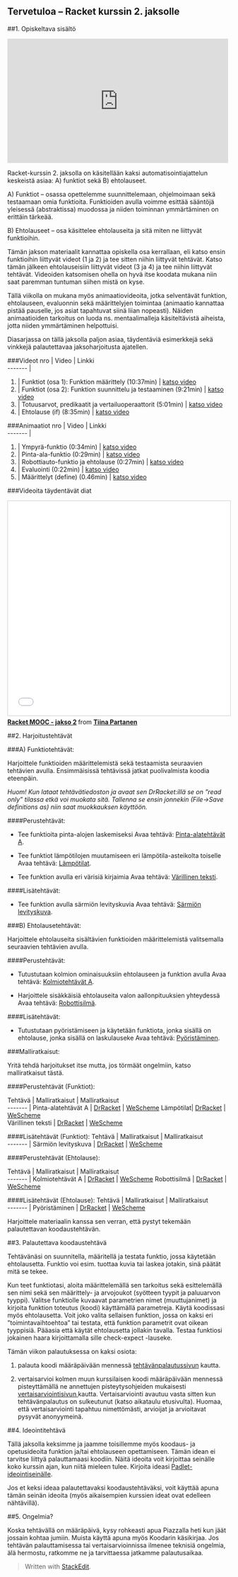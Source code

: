 
Tervetuloa – Racket kurssin 2. jaksolle
------------------------------------------------------
##1. Opiskeltava sisältö

<iframe width="500" height="281" src="https://www.youtube.com/embed/ssB-96vXVBI" frameborder="0" allowfullscreen></iframe>

Racket-kurssin 2. jaksolla on käsitellään kaksi automatisointiajattelun keskeistä asiaa: A) funktiot sekä B) ehtolauseet.

A) Funktiot – osassa opettelemme suunnittelemaan, ohjelmoimaan sekä testaamaan omia funktioita. Funktioiden avulla voimme  esittää sääntöjä yleisessä (abstraktissa) muodossa ja niiden toiminnan ymmärtäminen on erittäin tärkeää.

B) Ehtolauseet – osa käsittelee ehtolauseita ja sitä miten ne liittyvät funktioihin.

Tämän jakson materiaalit kannattaa opiskella osa kerrallaan, eli katso ensin funktioihin liittyvät videot (1 ja 2) ja tee sitten niihin liittyvät tehtävät. Katso tämän jälkeen ehtolauseisiin liittyvät videot (3 ja 4) ja tee niihin liittyvät tehtävät. Videoiden katsomisen ohella on hyvä itse koodata mukana niin saat paremman tuntuman siihen mistä on kyse.

Tällä viikolla on mukana myös animaatiovideoita, jotka selventävät funktion, ehtolauseen, evaluonnin sekä määrittelyjen toimintaa (animaatio kannattaa pistää pauselle, jos asiat tapahtuvat siinä liian nopeasti). Näiden animaatioiden tarkoitus on luoda ns. mentaalimalleja käsiteltävistä aiheista, jotta niiden ymmärtäminen helpottuisi.

Diasarjassa on tällä jaksolla paljon asiaa, täydentäviä esimerkkejä sekä vinkkejä palautettavaa jaksoharjoitusta ajatellen.

###Videot 
nro  | Video  |    Linkki                                   
-------                                              |
1.  | Funktiot (osa 1): Funktion määrittely (10:37min) |  <a href="https://youtu.be/9zAuinXk63Y" target="_blank">katso video</a>  
2.  | Funktiot (osa 2): Funktion suunnittelu ja testaaminen (9:21min)  |	<a href="https://youtu.be/5EQYQ94S-UI" target="_blank">katso video</a>
3.  | Totuusarvot, predikaatit ja vertailuoperaattorit (5:01min)  |	<a href="https://youtu.be/_SQ0DSQ0Vp8" target="_blank">katso video</a>
4.  | Ehtolause (if) (8:35min)   | <a href="https://youtu.be/g0lYnpwsc7o" target="_blank">katso video</a>
 
###Animaatiot 
nro  | Video  |    Linkki                                   
-------                                              |
1.  | Ympyrä-funktio (0:34min) |  <a href="https://youtu.be/p6KMl79rMb0" target="_blank">katso video</a>  
2.  | Pinta-ala-funktio (0:29min)  |	<a href="https://youtu.be/IK-I4dg6Gns" target="_blank">katso video</a>
3.  | Robottiauto-funktio ja ehtolause (0:27min)  |	<a href="https://youtu.be/ULGqPDqWC58" target="_blank">katso video</a>
4.  | Evaluointi (0:22min)   | <a href="https://youtu.be/_laT_CGR6M4" target="_blank">katso video</a>
5.  | Määrittelyt (define) (0.46min)   | <a href="https://youtu.be/VUNyOmKx-hw" target="_blank">katso video</a>

###Videoita täydentävät diat

<iframe src="//www.slideshare.net/slideshow/embed_code/key/sEibk6CwKk9Pk9" width="595" height="485" frameborder="0" marginwidth="0" marginheight="0" scrolling="no" style="border:1px solid #CCC; border-width:1px; margin-bottom:5px; max-width: 100%;" allowfullscreen> </iframe> <div style="margin-bottom:5px"> <strong> <a href="//www.slideshare.net/TiinaPartanen/racket-mooc-jakso-2" title="Racket MOOC - jakso 2" target="_blank">Racket MOOC - jakso 2</a> </strong> from <strong><a target="_blank" href="//www.slideshare.net/TiinaPartanen">Tiina Partanen</a></strong> </div>

##2. Harjoitustehtävät

###A) Funktiotehtävät:

Harjoittele funktioiden määrittelemistä sekä testaamista seuraavien tehtävien avulla. Ensimmäisissä tehtävissä jatkat puolivalmista koodia eteenpäin.

*Huom! Kun lataat tehtävätiedoston ja avaat sen DrRacket:illä se on ”read only” tilassa etkä voi muokata sitä. Tallenna se ensin jonnekin (File->Save definitions as) niin saat muokkauksen käyttöön.*

####Perustehtävät:

- Tee funktioita pinta-alojen laskemiseksi 
Avaa tehtävä: <a href="http://racket.koodiaapinen.fi/tehtavat/perusteet_funktiot.html#%28part._racket_perusteet_pinta-alafunktioita_.A%29" target="_blank">Pinta-alatehtävät A</a>.

- Tee funktiot lämpötilojen muutamiseen eri lämpötila-asteikolta toiselle
Avaa tehtävä: <a href="http://racket.koodiaapinen.fi/tehtavat/perusteet_funktiot.html#%28part._racket_perusteet_lampotilamuunnoksia%29" target="_blank">Lämpötilat</a>.

- Tee funktion avulla eri värisiä kirjaimia
Avaa tehtävä: <a href="http://racket.koodiaapinen.fi/tehtavat/perusteet_funktiot.html#%28part._racket_perusteet_varikirjaimet%29" target="_blank">Värillinen teksti</a>.

####Lisätehtävät:

- Tee funktion avulla särmiön levityskuvia
Avaa tehtävä: <a href="http://racket.koodiaapinen.fi/tehtavat/perusteet_funktiot.html#%28part._racket_perusteet_sarmion_levityskuva%29" target="_blank">Särmiön levityskuva</a>.

###B) Ehtolausetehtävät:

Harjoittele ehtolauseita sisältävien funktioiden määrittelemistä valitsemalla seuraavien tehtävien avulla. 

####Perustehtävät:

- Tutustutaan kolmion ominaisuuksiin ehtolauseen ja funktion avulla
Avaa tehtävä: <a href="http://racket.koodiaapinen.fi/tehtavat/perusteet_totuusarvot_ja_ehtolauseet.html#%28part._racket_perusteet_kolmiotehtavat_.A1%29" target="_blank">Kolmiotehtävät A</a>.

- Harjoittele sisäkkäisiä ehtolauseita valon aallonpituuksien yhteydessä
Avaa tehtävä: <a href="http://racket.koodiaapinen.fi/tehtavat/perusteet_totuusarvot_ja_ehtolauseet.html#%28part._racket_perusteet_robottisilma%29" target="_blank">Robottisilmä</a>.

####Lisätehtävät:
- Tutustutaan pyöristämiseen ja käytetään funktiota, jonka sisällä on ehtolause, jonka sisällä on laskulauseke 
Avaa tehtävä: <a href="http://racket.koodiaapinen.fi/tehtavat/perusteet_totuusarvot_ja_ehtolauseet.html#%28part._racket_perusteet_pyoristaminen%29" target="_blank">Pyöristäminen</a>.

###Malliratkaisut:

Yritä tehdä harjoitukset itse mutta, jos törmäät ongelmiin, katso malliratkaisut tästä.

####Perustehtävät (Funktiot):

Tehtävä | Malliratkaisut  | Malliratkaisut                                  
-------                                              |
Pinta-alatehtävät A | [DrRacket](http://racket.koodiaapinen.fi/tehtavat/tiedostot/perusteet/funktio/pinta-alafunktiot_A_esimerkkiratkaisuja.rkt) | <a href="http://racket.koodiaapinen.fi/tehtavat/tiedostot/wescheme/pinta-alafunktiot_A_esimerkkiratkaisuja.html" target="_blank">WeScheme</a>
Lämpötilat| [DrRacket](http://racket.koodiaapinen.fi/tehtavat/tiedostot/perusteet/funktio/lampotilat_esimerkkiratkaisuja.rkt)  | <a href="http://racket.koodiaapinen.fi/tehtavat/tiedostot/wescheme/lampotilat_esimerkkiratkaisuja.html" target="_blank">WeScheme</a>	
Värillinen teksti | [DrRacket](http://racket.koodiaapinen.fi/tehtavat/tiedostot/perusteet/funktio/varillinen_teksti_esimerkkiratkaisuja.rkt)  |	<a href="http://racket.koodiaapinen.fi/tehtavat/tiedostot/wescheme/varillinen_teksti_esimerkkiratkaisuja.html" target="_blank">WeScheme</a>

####Lisätehtävät (Funktiot):
Tehtävä | Malliratkaisut |  Malliratkaisut                                  
-------                                              |
Särmiön levityskuva | [DrRacket](http://racket.koodiaapinen.fi/tehtavat/tiedostot/perusteet/funktio/sarmion_levityskuvat_esimerkkiratkaisuja.rkt) | <a href="http://racket.koodiaapinen.fi/tehtavat/tiedostot/wescheme/sarmion_levityskuvat_esimerkkiratkaisuja.html" target="_blank">WeScheme</a>

####Perustehtävät (Ehtolause):

Tehtävä | Malliratkaisut |    Malliratkaisut                                  
-------                                              |
Kolmiotehtävät A  | [DrRacket](http://racket.koodiaapinen.fi/tehtavat/tiedostot/perusteet/ehtolause/kolmiot_A1_esimerkkiratkaisuja.rkt) | <a href="http://racket.koodiaapinen.fi/tehtavat/tiedostot/wescheme/kolmiot_A1_esimerkkiratkaisuja.html" target="_blank">WeScheme</a>
Robottisilmä | [DrRacket](http://racket.koodiaapinen.fi/tehtavat/tiedostot/perusteet/ehtolause/robottisilma_esimerkkiratkaisuja.rkt)  | <a href="http://racket.koodiaapinen.fi/tehtavat/tiedostot/wescheme/robottisilma_esimerkkiratkaisuja.html" target="_blank">WeScheme</a>	

####Lisätehtävät (Ehtolause):
Tehtävä | Malliratkaisut |  Malliratkaisut                                  
-------                                              |
Pyöristäminen | [DrRacket](http://racket.koodiaapinen.fi/tehtavat/tiedostot/perusteet/ehtolause/pyoristys_esimerkkiratkaisuja.rkt)  |	<a href="http://racket.koodiaapinen.fi/tehtavat/tiedostot/wescheme/pyoristys_esimerkkiratkaisuja.html" target="_blank">WeScheme</a>

Harjoittele materiaalin kanssa sen verran, että pystyt tekemään palautettavan koodaustehtävän.

##3. Palautettava koodaustehtävä

Tehtävänäsi on suunnitella, määritellä ja testata funktio, jossa käytetään ehtolausetta. Funktio voi esim. tuottaa kuvia tai laskea jotakin, sinä päätät mitä se tekee.

Kun teet funktiotasi, aloita määrittelemällä sen tarkoitus sekä esittelemällä sen nimi sekä sen määrittely- ja arvojoukot (syötteen tyypit ja paluuarvon tyyppi). Valitse funktiolle kuvaavat parametrien nimet (muuttujanimet) ja kirjoita funktion toteutus (koodi) käyttämällä parametreja. Käytä koodissasi myös ehtolausetta. Voit joko valita sellaisen funktion, jossa on kaksi eri ”toimintavaihtoehtoa” tai testata, että funktion parametrit ovat oikean tyyppisiä. Pääasia että käytät ehtolausetta jollakin tavalla. Testaa funktiosi jokainen haara kirjoittamalla sille check-expect -lauseke.

Tämän viikon palautuksessa on kaksi osiota:

1. palauta koodi määräpäivään mennessä [tehtävänpalautussivun](https://plus.cs.hut.fi/aapinen-racket/S2016/jakso-2/jakso2/) kautta.

2. vertaisarvioi kolmen muun kurssilaisen koodi määräpäivään mennessä pisteyttämällä ne annettujen pisteytysohjeiden mukaisesti [vertaisarviointisivun ](https://plus.cs.hut.fi/aapinen-racket/S2016/jakso2-review/vertaisarviointi/) kautta. Vertaisarviointi avautuu vasta sitten kun tehtävänpalautus on sulkeutunut (katso aikataulu etusivulta). Huomaa, että vertaisarviointi tapahtuu nimettömästi, arvioijat ja arvioitavat pysyvät anonyymeinä.

##4. Ideointitehtävä

Tällä jaksolla keksimme ja jaamme toisillemme myös koodaus- ja opetusideoita funktion ja/tai ehtolauseen opettamiseen. Tämän idean ei tarvitse liittyä palauttamaasi koodiin. Näitä ideoita voit kirjoittaa seinälle koko kurssin ajan, kun niitä mieleen tulee. Kirjoita ideasi [Padlet-ideointiseinälle](https://plus.cs.hut.fi/aapinen-racket/S2016/jakso-2/padlet1/). 

Jos et keksi ideaa palautettavaksi koodaustehtäväksi, voit käyttää apuna tämän seinän ideoita (myös aikaisempien kurssien ideat ovat edelleen nähtävillä). 

##5. Ongelmia?

Koska tehtävällä on määräpäivä, kysy rohkeasti apua Piazzalla heti kun jäät jossain kohtaa jumiin. Muista käyttä apuna myös Koodarin käsikirjaa. Jos tehtävän palauttamisessa tai vertaisarvioinnissa ilmenee teknisiä ongelmia, älä hermostu, ratkomme ne ja tarvittaessa jatkamme palautusaikaa.

> Written with [StackEdit](https://stackedit.io/).